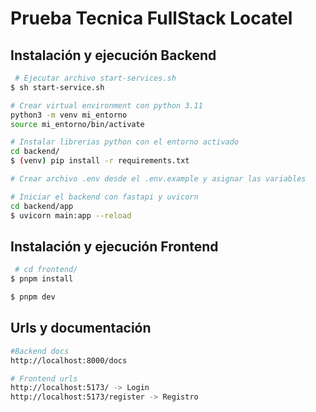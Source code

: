 # Prueba Tecnica FullStack Locatel

## Instalación y ejecución Backend

```bash
 # Ejecutar archivo start-services.sh
$ sh start-service.sh

# Crear virtual environment con python 3.11
python3 -m venv mi_entorno
source mi_entorno/bin/activate

# Instalar librerias python con el entorno activado
cd backend/
$ (venv) pip install -r requirements.txt

# Crear archivo .env desde el .env.example y asignar las variables

# Iniciar el backend con fastapi y uvicorn
cd backend/app
$ uvicorn main:app --reload
```

## Instalación y ejecución Frontend

```bash
 # cd frontend/
$ pnpm install

$ pnpm dev

```

## Urls y documentación

```bash
#Backend docs
http://localhost:8000/docs

# Frontend urls
http://localhost:5173/ -> Login
http://localhost:5173/register -> Registro
```

